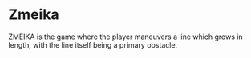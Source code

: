 # Zmeika
ZMEIKA is the game where the player maneuvers a line which grows in length, with the line itself being a primary obstacle.
